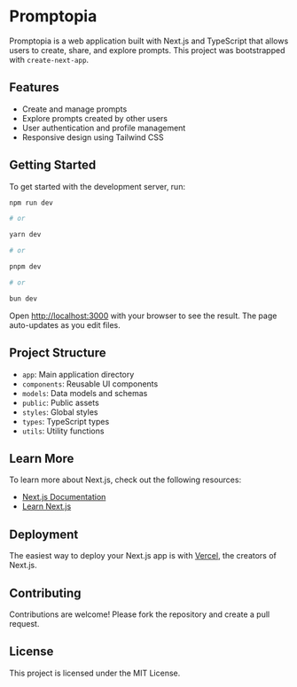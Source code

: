 # Promptopia

Promptopia is a web application built with Next.js and TypeScript that allows users to create, share, and explore prompts. This project was bootstrapped with `create-next-app`.

## Features

- Create and manage prompts
- Explore prompts created by other users
- User authentication and profile management
- Responsive design using Tailwind CSS

## Getting Started

To get started with the development server, run:

```bash
npm run dev

# or

yarn dev

# or

pnpm dev

# or

bun dev
```

Open [http://localhost:3000](http://localhost:3000) with your browser to see the result. The page auto-updates as you edit files.

## Project Structure

- `app`: Main application directory
- `components`: Reusable UI components
- `models`: Data models and schemas
- `public`: Public assets
- `styles`: Global styles
- `types`: TypeScript types
- `utils`: Utility functions

## Learn More

To learn more about Next.js, check out the following resources:

- [Next.js Documentation](https://nextjs.org/docs)
- [Learn Next.js](https://nextjs.org/learn)

## Deployment

The easiest way to deploy your Next.js app is with [Vercel](https://vercel.com), the creators of Next.js.

## Contributing

Contributions are welcome! Please fork the repository and create a pull request.

## License

This project is licensed under the MIT License.
